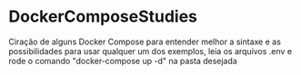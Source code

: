 # DockerComposeStudies
Ciração de alguns Docker Compose para entender melhor a sintaxe e as possibilidades
para usar qualquer um dos exemplos, leia os arquivos .env e rode o comando "docker-compose up -d" na pasta desejada
